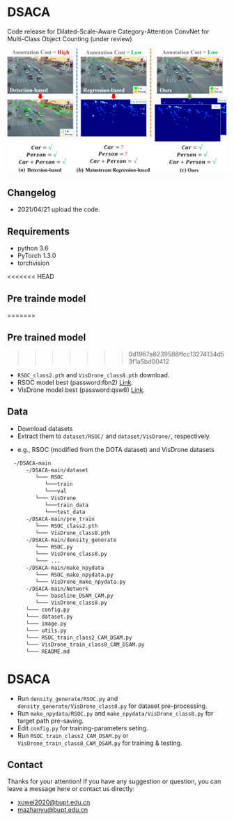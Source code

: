 # DSACA
Code release for Dilated-Scale-Aware Category-Attention ConvNet for Multi-Class Object Counting (under review)

![Image text](https://github.com/PRIS-CV/DSACA/blob/main/images/intro.png)

## Changelog
- 2021/04/21 upload the code.

## Requirements
- python 3.6
- PyTorch 1.3.0
- torchvision

<<<<<<< HEAD
## Pre trainde model
=======
## Pre trained model
>>>>>>> 0d1967a8239588ffcc13274134d53f1a5bd00412
- `RSOC_class2.pth` and `VisDrone_class8.pth` download.
- RSOC model best (password:fbn2) [Link](https://pan.baidu.com/s/146ys_K89KT2G3irvgM812Q).
- VisDrone model best (password:qsw6) [Link](https://pan.baidu.com/s/1nORmkUbV1c-5MLZvYKToiA).

## Data
- Download datasets  
- Extract them to `dataset/RSOC/` and `dataset/VisDrone/`, respectively.
* e.g., RSOC (modified from the DOTA dataset) and VisDrone datasets
```
  -/DSACA-main
      -/DSACA-main/dataset
         └─── RSOC
            └───train
            └───val
         └─── VisDrone
            └───train_data
            └───test_data
      -/DSACA-main/pre_train
         └─── RSOC_class2.pth
         └─── VisDrone_class8.pth
      -/DSACA-main/density_generate
         └─── RSOC.py
         └─── VisDrone_class8.py
         └─── ...
      -/DSACA-main/make_npydata
         └─── RSOC_make_npydata.py
         └─── VisDrone_make_npydata.py
      -/DSACA-main/Network
         └─── baseline_DSAM_CAM.py
         └─── VisDrone_class8.py
      └─── config.py
      └─── dataset.py
      └─── image.py
      └─── utils.py
      └─── RSOC_train_class2_CAM_DSAM.py
      └─── VisDrone_train_class8_CAM_DSAM.py
      └─── README.md
 ```
 
# DSACA
- Run `density_generate/RSOC.py` and `density_generate/VisDrone_class8.py` for dataset pre-processing.
- Run `make_npydata/RSOC.py` and `make_npydata/VisDrone_class8.py` for target path pre-saving.
- Edit `config.py` for training-parameters seting.
- Run `RSOC_train_class2_CAM_DSAM.py` or `VisDrone_train_class8_CAM_DSAM.py` for training & testing.

## Contact
Thanks for your attention!
If you have any suggestion or question, you can leave a message here or contact us directly:
- xuwei2020@bupt.edu.cn
- mazhanyu@bupt.edu.cn

